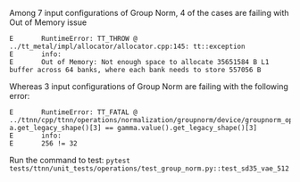 Among 7 input configurations of Group Norm, 4 of the cases are failing with Out of Memory issue
```
E       RuntimeError: TT_THROW @ ../tt_metal/impl/allocator/allocator.cpp:145: tt::exception
E       info:
E       Out of Memory: Not enough space to allocate 35651584 B L1 buffer across 64 banks, where each bank needs to store 557056 B
```
Whereas 3 input configurations of Group Norm are failing with the following error:
```
E       RuntimeError: TT_FATAL @ ../ttnn/cpp/ttnn/operations/normalization/groupnorm/device/groupnorm_op.cpp:40: a.get_legacy_shape()[3] == gamma.value().get_legacy_shape()[3]
E       info:
E       256 != 32
```

Run the command to test: `pytest tests/ttnn/unit_tests/operations/test_group_norm.py::test_sd35_vae_512`
